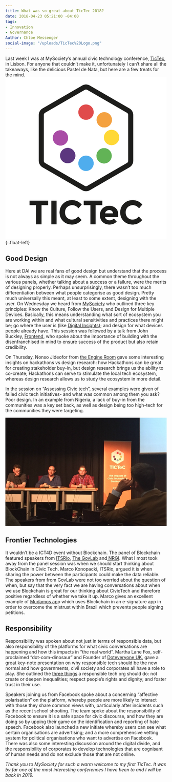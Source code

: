 ```yaml
---
title: What was so great about TicTec 2018?
date: 2018-04-23 05:21:00 -04:00
tags:
- Innovation
- Governance
Author: Chloe Messenger
social-image: "/uploads/TicTec%20Logo.png"
---
```



Last week I was at MySociety’s annual civic technology conference, [TicTec](http://tictec.mysociety.org/), in Lisbon. For anyone that couldn’t make it, unfortunately I can’t share all the takeaways, like the delicious Pastel de Nata, but here are a few treats for the mind.
![TicTec Logo-57b487.png](/uploads/TicTec%20Logo-57b487.png){:.float-left}

<!--more-->

## Good Design
Here at DAI we are real fans of good design but understand that the process is not always as simple as it may seem. A common theme throughout the various panels, whether talking about a success or a failure, were the merits of designing properly. 
Perhaps unsurprisingly, there wasn’t too much differentiation between what people categorise as good design. Pretty much universally this meant, at least to some extent, designing with the user. On Wednesday we heard from [MySociety](https://www.mysociety.org/) who outlined three key principles:  Know the Culture, Follow the Users, and Design for Multiple Devices. Basically, this means understanding what sort of ecosystem you are working within and what cultural sensitivities and practices there might be; go where the user is (like [Digital Insights](https://dai-global-digital.com/tags/?tag=digital-insights)); and design for what devices people already have. This session was followed by a talk from John Buckley, [Frontend](http://www.frontend.com/), who spoke about the importance of building with the disenfranchised in mind to ensure success of the product but also retain credibility. 

On Thursday, Nonso Jideofor from [the Engine Room](https://www.theengineroom.org/) gave some interesting insights on hackathons vs design research: how Hackathons can be great for creating stakeholder buy-in, but design research brings us the ability to co-create; Hackathons can serve to stimulate the local tech ecosystem, whereas design research allows us to study the ecosystem in more detail.

In the session on “Assessing Civic tech”, several examples were given of failed civic tech initiatives- and what was common among them you ask? Poor design.  In an example from Nigeria, a lack of buy-in from the communities was a key set back, as well as design being too high-tech for the communities they were targeting. 


![Tictec3.png](/uploads/Tictec3.png)

## Frontier Technologies

It wouldn’t be a ICT4D event without Blockchain. The panel of Blockchain featured speakers from [ITSRio](http://itsrio.org/), [The GovLab](http://www.thegovlab.org/) and[ NRGI](https://resourcegovernance.org/). What I most took away from the panel session was when we should start thinking about BlockChain in Civic Tech. Marco Konopacki, ITSRio, argued it is when sharing the power between the participants could make the data reliable. The speakers from from GovLab were not too worried about the question of when, but say that the very fact we are having conversations about when we use Blockchain is great for our thinking about CivicTech and therefore positive regardless of whether we take it up. Marco gives an excellent example of [Mudamos ap](https://www.mudamos.org/)p which uses Blockchain in an e-signature app in order to overcome the mistrust within Brazil which prevents people signing petitions.

## Responsibility
Responsibility was spoken about not just in terms of responsible data, but also responsibility of the platforms for what civic conversations are happening and how this impacts in “the real world”. Martha Lane Fox, self-proclaimed “dot-com-dinosaur” and Founder of [Doteveryone UK](https://doteveryone.org.uk/), gave a great key-note presentation on why responsible tech should be the new normal and how governments, civil society and corporates all have a role to play. She outlined the [three things](https://medium.com/doteveryone/introducing-the-three-cs-of-responsible-technology-5e1d7fae558) a responsible tech org should do: not create or deepen inequalities; respect people’s rights and dignity; and foster trust in their use.

Speakers joining us from Facebook spoke about a concerning “affective polarisation” on the platform, whereby people are more likely to interact with those they share common views with, particularly after incidents such as the recent school shooting. The team spoke about the responsibility of Facebook to ensure it is a safe space for civic discourse, and how they are doing so by upping their game on the identification and reporting of hate speech. Facebook also launched a new initiate whereby users can see what certain organisations are advertising; and a more comprehensive vetting system for political organisations who want to advertise on Facebook.
There was also some interesting discussion around the digital divide, and the responsibility of corporates to develop technologies that are cognisant of human needs and do not exclude those that are not online.

*Thank you to MySociety for such a warm welcome to my first TicTec. It was by far one of the most interesting conferences I have been to and I will be back in 2019.*

